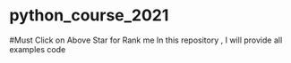 # python_course_2021
#Must Click on Above Star for Rank me
 In this repository , I will provide all examples code
